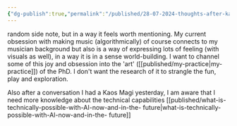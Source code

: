 ```yaml
---
{"dg-publish":true,"permalink":"/published/28-07-2024-thoughts-after-kaos-magi/"}
---
```


random side note, but in a way it feels worth mentioning. My current obsession with making music (algorithmically) of course connects to my musician background but also is a way of expressing lots of feeling (with visuals as well), in a way it is in a sense world-building. I want to channel some of this joy and obsession into the 'art' ([[published/my-practice\|my-practice]]) of the PhD. I don't want the research of it to strangle the fun, play and exploration. 

Also after a conversation I had a Kaos Magi yesterday, I am aware that I need more knowledge about the technical capabilities [[published/what-is-technically-possible-with-AI-now-and-in-the- future\|what-is-technically-possible-with-AI-now-and-in-the- future]] 